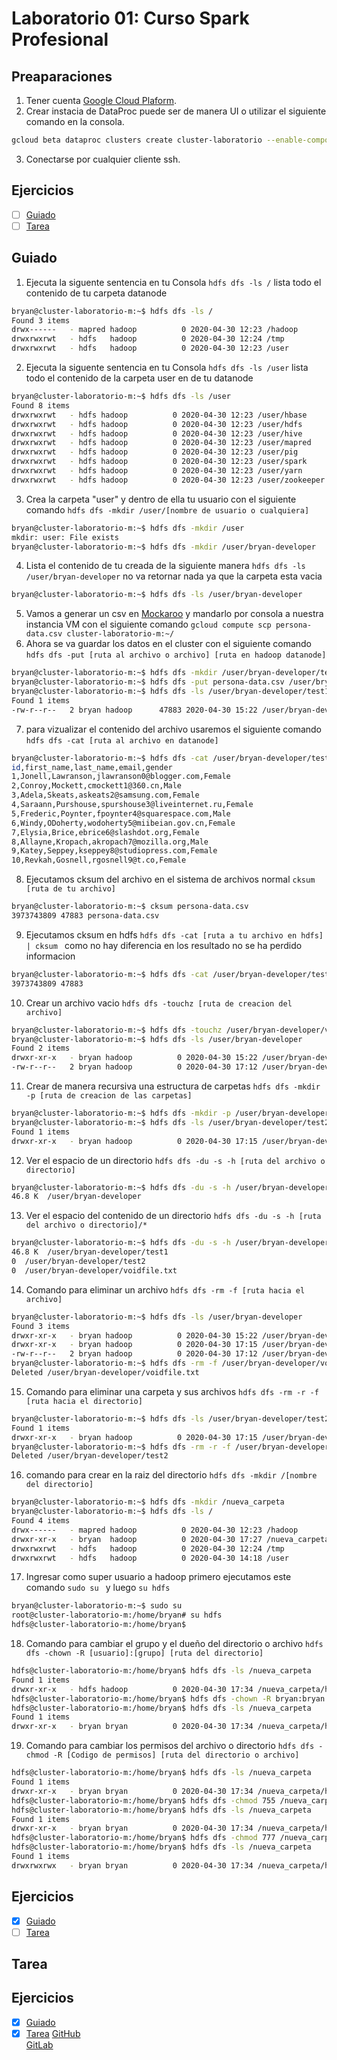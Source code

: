# Laboratorio 01: Curso Spark Profesional  
## Preaparaciones
1. Tener cuenta [Google Cloud Plaform](https://cloud.google.com/?&utm_source=google&utm_medium=cpc&utm_campaign=latam-PE-all-es-dr-bkws-all-all-trial-e-dr-1008075-LUAC0010196&utm_content=text-ad-none-none-DEV_c-CRE_382274978090-ADGP_BKWS+%7C+Multi+~+GCP-KWID_43700047166266623-kwd-155951229-userloc_9073192&utm_term=KW_gcp-ST_GCP&gclid=Cj0KCQjw7qn1BRDqARIsAKMbHDbWZr4pzBc3YJ9tji0hQIX7tp8d28BjO7oN3CR7x6mbHk76tVhZrAgaAtcwEALw_wcB&gclsrc=aw.ds).  
2. Crear instacia de DataProc puede ser de manera UI o utilizar el siguiente comando en la consola.
```bash
gcloud beta dataproc clusters create cluster-laboratorio --enable-component-gateway --region us-central1 --subnet default --zone us-central1-b --master-machine-type n1-standard-2 --master-boot-disk-size 100 --num-workers 2 --worker-machine-type n1-standard-2 --worker-boot-disk-size 300 --image-version 1.3-deb9 --optional-components ANACONDA,JUPYTER --scopes 'https://www.googleapis.com/auth/cloud-platform' --project [nombre de tu projecto aqui]
```
3. Conectarse por cualquier cliente ssh.
## Ejercicios
- [ ] [Guiado](#Guiado)  
- [ ] [Tarea](#Tarea)  
## Guiado  

1. Ejecuta la siguente sentencia en tu Consola ``` hdfs dfs -ls / ``` lista todo el contenido de tu carpeta datanode 
```bash
bryan@cluster-laboratorio-m:~$ hdfs dfs -ls /
Found 3 items
drwx------   - mapred hadoop          0 2020-04-30 12:23 /hadoop
drwxrwxrwt   - hdfs   hadoop          0 2020-04-30 12:24 /tmp
drwxrwxrwt   - hdfs   hadoop          0 2020-04-30 12:23 /user
```
2. Ejecuta la siguente sentencia en tu Consola ``` hdfs dfs -ls /user ``` lista todo el contenido de la carpeta user en de tu datanode  
```bash
bryan@cluster-laboratorio-m:~$ hdfs dfs -ls /user
Found 8 items
drwxrwxrwt   - hdfs hadoop          0 2020-04-30 12:23 /user/hbase
drwxrwxrwt   - hdfs hadoop          0 2020-04-30 12:23 /user/hdfs
drwxrwxrwt   - hdfs hadoop          0 2020-04-30 12:23 /user/hive
drwxrwxrwt   - hdfs hadoop          0 2020-04-30 12:23 /user/mapred
drwxrwxrwt   - hdfs hadoop          0 2020-04-30 12:23 /user/pig
drwxrwxrwt   - hdfs hadoop          0 2020-04-30 12:23 /user/spark
drwxrwxrwt   - hdfs hadoop          0 2020-04-30 12:23 /user/yarn
drwxrwxrwt   - hdfs hadoop          0 2020-04-30 12:23 /user/zookeeper
```
3. Crea la carpeta "user" y dentro de ella tu usuario con el siguiente comando ``` hdfs dfs -mkdir /user/[nombre de usuario o cualquiera] ```
```bash
bryan@cluster-laboratorio-m:~$ hdfs dfs -mkdir /user
mkdir: user: File exists
bryan@cluster-laboratorio-m:~$ hdfs dfs -mkdir /user/bryan-developer
```  
4. Lista el contenido de tu creada de la siguiente manera ``` hdfs dfs -ls /user/bryan-developer ``` no va retornar nada ya que la carpeta esta vacia
```bash
bryan@cluster-laboratorio-m:~$ hdfs dfs -ls /user/bryan-developer
```
5. Vamos a generar un csv en [Mockaroo](https://www.mockaroo.com/) y mandarlo por consola a nuestra instancia VM con el siguiente comando ``` gcloud compute scp persona-data.csv cluster-laboratorio-m:~/ ```
6. Ahora se va guardar los datos en el cluster con el siguiente comando ``` hdfs dfs -put [ruta al archivo o archivo] [ruta en hadoop datanode] ```
```bash
bryan@cluster-laboratorio-m:~$ hdfs dfs -mkdir /user/bryan-developer/test1
bryan@cluster-laboratorio-m:~$ hdfs dfs -put persona-data.csv /user/bryan-developer/test1
bryan@cluster-laboratorio-m:~$ hdfs dfs -ls /user/bryan-developer/test1
Found 1 items
-rw-r--r--   2 bryan hadoop      47883 2020-04-30 15:22 /user/bryan-developer/test1/persona-data.csv
```
7. para vizualizar el contenido del archivo usaremos el siguiente comando ``` hdfs dfs -cat [ruta al archivo en datanode] ```
```bash
bryan@cluster-laboratorio-m:~$ hdfs dfs -cat /user/bryan-developer/test1/persona-data.csv
id,first_name,last_name,email,gender
1,Jonell,Lawranson,jlawranson0@blogger.com,Female
2,Conroy,Mockett,cmockett1@360.cn,Male
3,Adela,Skeats,askeats2@samsung.com,Female
4,Saraann,Purshouse,spurshouse3@liveinternet.ru,Female
5,Frederic,Poynter,fpoynter4@squarespace.com,Male
6,Windy,ODoherty,wodoherty5@miibeian.gov.cn,Female
7,Elysia,Brice,ebrice6@slashdot.org,Female
8,Allayne,Kropach,akropach7@mozilla.org,Male
9,Katey,Seppey,kseppey8@studiopress.com,Female
10,Revkah,Gosnell,rgosnell9@t.co,Female
```
8. Ejecutamos cksum del archivo en el sistema de archivos normal ``` cksum [ruta de tu archivo] ```  
```bash
bryan@cluster-laboratorio-m:~$ cksum persona-data.csv 
3973743809 47883 persona-data.csv
```
9. Ejecutamos cksum en hdfs ``` hdfs dfs -cat [ruta a tu archivo en hdfs] | cksum  ``` como no hay diferencia en los resultado no se ha perdido informacion
```bash
bryan@cluster-laboratorio-m:~$ hdfs dfs -cat /user/bryan-developer/test1/persona-data.csv | cksum 
3973743809 47883
```
10. Crear un archivo vacio ``` hdfs dfs -touchz [ruta de creacion del archivo] ```
```bash
bryan@cluster-laboratorio-m:~$ hdfs dfs -touchz /user/bryan-developer/voidfile.txt
bryan@cluster-laboratorio-m:~$ hdfs dfs -ls /user/bryan-developer
Found 2 items
drwxr-xr-x   - bryan hadoop          0 2020-04-30 15:22 /user/bryan-developer/test1
-rw-r--r--   2 bryan hadoop          0 2020-04-30 17:12 /user/bryan-developer/voidfile.txt
```
11. Crear de manera recursiva una estructura de carpetas ``` hdfs dfs -mkdir -p [ruta de creacion de las carpetas] ```
```bash
bryan@cluster-laboratorio-m:~$ hdfs dfs -mkdir -p /user/bryan-developer/test2/una/nueva/ruta
bryan@cluster-laboratorio-m:~$ hdfs dfs -ls /user/bryan-developer/test2/una/nueva
Found 1 items
drwxr-xr-x   - bryan hadoop          0 2020-04-30 17:15 /user/bryan-developer/test2/una/nueva/ruta
```
12. Ver el espacio de un directorio ``` hdfs dfs -du -s -h [ruta del archivo o directorio] ```
```bash
bryan@cluster-laboratorio-m:~$ hdfs dfs -du -s -h /user/bryan-developer
46.8 K  /user/bryan-developer
```
13. Ver el espacio del contenido de un directorio ``` hdfs dfs -du -s -h [ruta del archivo o directorio]/* ```
```bash
bryan@cluster-laboratorio-m:~$ hdfs dfs -du -s -h /user/bryan-developer/*
46.8 K  /user/bryan-developer/test1
0  /user/bryan-developer/test2
0  /user/bryan-developer/voidfile.txt
```
14. Comando para eliminar un archivo ``` hdfs dfs -rm -f [ruta hacia el archivo] ```
```bash
bryan@cluster-laboratorio-m:~$ hdfs dfs -ls /user/bryan-developer
Found 3 items
drwxr-xr-x   - bryan hadoop          0 2020-04-30 15:22 /user/bryan-developer/test1
drwxr-xr-x   - bryan hadoop          0 2020-04-30 17:15 /user/bryan-developer/test2
-rw-r--r--   2 bryan hadoop          0 2020-04-30 17:12 /user/bryan-developer/voidfile.txt
bryan@cluster-laboratorio-m:~$ hdfs dfs -rm -f /user/bryan-developer/voidfile.txt
Deleted /user/bryan-developer/voidfile.txt
```
15. Comando para eliminar una carpeta y sus archivos ``` hdfs dfs -rm -r -f [ruta hacia el directorio] ```
```bash
bryan@cluster-laboratorio-m:~$ hdfs dfs -ls /user/bryan-developer/test2
Found 1 items
drwxr-xr-x   - bryan hadoop          0 2020-04-30 17:15 /user/bryan-developer/test2/una
bryan@cluster-laboratorio-m:~$ hdfs dfs -rm -r -f /user/bryan-developer/test2
Deleted /user/bryan-developer/test2
```
16. comando para crear en la raiz del directorio  ``` hdfs dfs -mkdir /[nombre del directorio] ```
```bash
bryan@cluster-laboratorio-m:~$ hdfs dfs -mkdir /nueva_carpeta
bryan@cluster-laboratorio-m:~$ hdfs dfs -ls /
Found 4 items
drwx------   - mapred hadoop          0 2020-04-30 12:23 /hadoop
drwxr-xr-x   - bryan  hadoop          0 2020-04-30 17:27 /nueva_carpeta
drwxrwxrwt   - hdfs   hadoop          0 2020-04-30 12:24 /tmp
drwxrwxrwt   - hdfs   hadoop          0 2020-04-30 14:18 /user
```
17. Ingresar como super usuario a hadoop primero ejecutamos este comando ``` sudo su  ``` y luego ``` su hdfs ```
```bash
bryan@cluster-laboratorio-m:~$ sudo su
root@cluster-laboratorio-m:/home/bryan# su hdfs
hdfs@cluster-laboratorio-m:/home/bryan$
```
18. Comando para cambiar el grupo y el dueño del directorio o archivo ``` hdfs dfs -chown -R [usuario]:[grupo] [ruta del directorio] ```
```bash
hdfs@cluster-laboratorio-m:/home/bryan$ hdfs dfs -ls /nueva_carpeta
Found 1 items
drwxr-xr-x   - hdfs hadoop          0 2020-04-30 17:34 /nueva_carpeta/hijos
hdfs@cluster-laboratorio-m:/home/bryan$ hdfs dfs -chown -R bryan:bryan /nueva_carpeta/hijos
hdfs@cluster-laboratorio-m:/home/bryan$ hdfs dfs -ls /nueva_carpeta
Found 1 items
drwxr-xr-x   - bryan bryan          0 2020-04-30 17:34 /nueva_carpeta/hijos
```  
19. Comando para cambiar los permisos del archivo o directorio ``` hdfs dfs -chmod -R [Codigo de permisos] [ruta del directorio o archivo] ```
```bash
hdfs@cluster-laboratorio-m:/home/bryan$ hdfs dfs -ls /nueva_carpeta
Found 1 items
drwxr-xr-x   - bryan bryan          0 2020-04-30 17:34 /nueva_carpeta/hijos
hdfs@cluster-laboratorio-m:/home/bryan$ hdfs dfs -chmod 755 /nueva_carpeta/hijos
hdfs@cluster-laboratorio-m:/home/bryan$ hdfs dfs -ls /nueva_carpeta
Found 1 items
drwxr-xr-x   - bryan bryan          0 2020-04-30 17:34 /nueva_carpeta/hijos
hdfs@cluster-laboratorio-m:/home/bryan$ hdfs dfs -chmod 777 /nueva_carpeta/hijos
hdfs@cluster-laboratorio-m:/home/bryan$ hdfs dfs -ls /nueva_carpeta
Found 1 items
drwxrwxrwx   - bryan bryan          0 2020-04-30 17:34 /nueva_carpeta/hijos
```
## Ejercicios
- [x] [Guiado](#Guiado)  
- [ ] [Tarea](#Tarea) 
## Tarea
## Ejercicios
- [x] [Guiado](#Guiado)  
- [x] [Tarea](#Tarea) 
[GitHub](https://github.com/Bryan-Developer/Curso-Spark-Profesional/blob/development/Laboratorio01.md)  
[GitLab](https://gitlab.com/Bryan-Developer/curso-spark-profesional/-/blob/development/Laboratorio01.md)